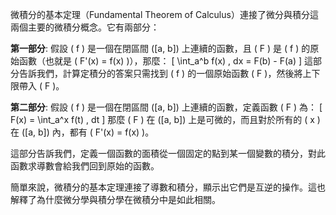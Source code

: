 微積分的基本定理（Fundamental Theorem of Calculus）連接了微分與積分這兩個主要的微積分概念。它有兩部分：

**第一部分**:
假設 \( f \) 是一個在閉區間 \([a, b]\) 上連續的函數，且 \( F \) 是 \( f \) 的原始函數（也就是 \( F'(x) = f(x) \)），那麼：
\[ \int_a^b f(x) \, dx = F(b) - F(a) \]
這部分告訴我們，計算定積分的答案只需找到 \( f \) 的一個原始函數 \( F \)，然後將上下限帶入 \( F \)。

**第二部分**:
假設 \( f \) 是一個在閉區間 \([a, b]\) 上連續的函數，定義函數 \( F \) 為：
\[ F(x) = \int_a^x f(t) \, dt \]
那麼 \( F \) 在 \([a, b]\) 上是可微的，而且對於所有的 \( x \) 在 \([a, b]\) 內，都有 \( F'(x) = f(x) \)。

這部分告訴我們，定義一個函數的面積從一個固定的點到某一個變數的積分，對此函數求導數會給我們回到原始的函數。

簡單來說，微積分的基本定理連接了導數和積分，顯示出它們是互逆的操作。這也解釋了為什麼微分學與積分學在微積分中是如此相關。
